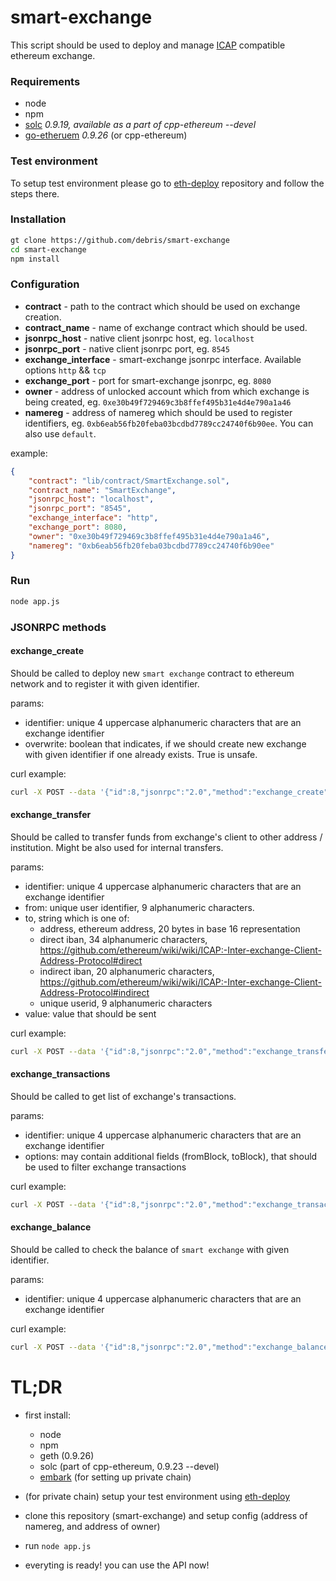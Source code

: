 # smart-exchange
This script should be used to deploy and manage [ICAP](https://github.com/ethereum/wiki/wiki/ICAP:-Inter-exchange-Client-Address-Protocol) compatible ethereum exchange.

### Requirements

- node
- npm
- [solc](https://github.com/ethereum/cpp-ethereum) *0.9.19, available as a part of cpp-ethereum --devel*
- [go-etheruem](https://github.com/ethereum/go-ethereum) *0.9.26* (or cpp-ethereum)

### Test environment

To setup test environment please go to [eth-deploy](https://github.com/debris/eth-deploy) repository and follow the steps there.

### Installation

```bash
gt clone https://github.com/debris/smart-exchange
cd smart-exchange
npm install
```

### Configuration

- **contract** - path to the contract which should be used on exchange creation.
- **contract_name** - name of exchange contract which should be used.
- **jsonrpc_host** - native client jsonrpc host, eg. `localhost`
- **jsonrpc_port** - native client jsonrpc port, eg. `8545`
- **exchange_interface** - smart-exchange jsonrpc interface. Available options `http` && `tcp`
- **exchange_port** - port for smart-exchange jsonrpc, eg. `8080`
- **owner** - address of unlocked account which from which exchange is being created, eg. `0xe30b49f729469c3b8ffef495b31e4d4e790a1a46`
- **namereg** - address of namereg which should be used to register identifiers, eg. `0xb6eab56fb20feba03bcdbd7789cc24740f6b90ee`. You can also use `default`.

example: 

```json
{
    "contract": "lib/contract/SmartExchange.sol",
    "contract_name": "SmartExchange",
    "jsonrpc_host": "localhost",
    "jsonrpc_port": "8545",
    "exchange_interface": "http",
    "exchange_port": 8080,
    "owner": "0xe30b49f729469c3b8ffef495b31e4d4e790a1a46",
    "namereg": "0xb6eab56fb20feba03bcdbd7789cc24740f6b90ee"
}
```

### Run

```bash
node app.js
```

### JSONRPC methods

#### exchange_create

Should be called to deploy new `smart exchange` contract to ethereum network and to register it with given identifier.

params:

- identifier: unique 4 uppercase alphanumeric characters that are an exchange identifier
- overwrite: boolean that indicates, if we should create new exchange with given identifier if one already exists. True is unsafe.

curl example:

```bash
curl -X POST --data '{"id":8,"jsonrpc":"2.0","method":"exchange_create","params":["XROF", false]}' -H "Content-Type: application/json" http://localhost:8080
```

#### exchange_transfer

Should be called to transfer funds from exchange's client to other address / institution. Might be also used for internal transfers.

params:

- identifier: unique 4 uppercase alphanumeric characters that are an exchange identifier
- from: unique user identifier, 9 alphanumeric characters.
- to, string which is one of:
    - address, ethereum address, 20 bytes in base 16 representation
    - direct iban, 34 alphanumeric characters, https://github.com/ethereum/wiki/wiki/ICAP:-Inter-exchange-Client-Address-Protocol#direct
    - indirect iban, 20 alphanumeric characters, https://github.com/ethereum/wiki/wiki/ICAP:-Inter-exchange-Client-Address-Protocol#indirect
    - unique userid, 9 alphanumeric characters
- value: value that should be sent

curl example:

```bash
curl -X POST --data '{"id":8,"jsonrpc":"2.0","method":"exchange_transfer","params":["WYWY", "GAVOFYORK", "0xdc167599eeef974dcbdc6c49da98c42ac9e1c64b", 6]}' -H "Content-Type: application/json" http://localhost:8545
```

#### exchange_transactions

Should be called to get list of exchange's transactions.

params:

- identifier: unique 4 uppercase alphanumeric characters that are an exchange identifier
- options: may contain additional fields (fromBlock, toBlock), that should be used to filter exchange transactions

curl example:

```bash
curl -X POST --data '{"id":8,"jsonrpc":"2.0","method":"exchange_transactions","params":["XREG", {"fromBlock": 410000}]}' -H "Content-Type: application/json" http://localhost:8080
```

#### exchange_balance

Should be called to check the balance of `smart exchange` with given identifier.

params:

- identifier: unique 4 uppercase alphanumeric characters that are an exchange identifier

curl example:

```bash
curl -X POST --data '{"id":8,"jsonrpc":"2.0","method":"exchange_balance","params":["XROG"]}' -H "Content-Type: application/json" http://localhost:8080
```


# TL;DR

- first install:
    - node
    - npm
    - geth (0.9.26)
    - solc (part of cpp-ethereum, 0.9.23 --devel)
    - [embark](https://github.com/iurimatias/embark-framework) (for setting up private chain)

- (for private chain) setup your test environment using [eth-deploy](https://github.com/debris/eth-deploy)

- clone this repository (smart-exchange) and setup config (address of namereg, and address of owner)
- run `node app.js`
- everyting is ready! you can use the API now!

